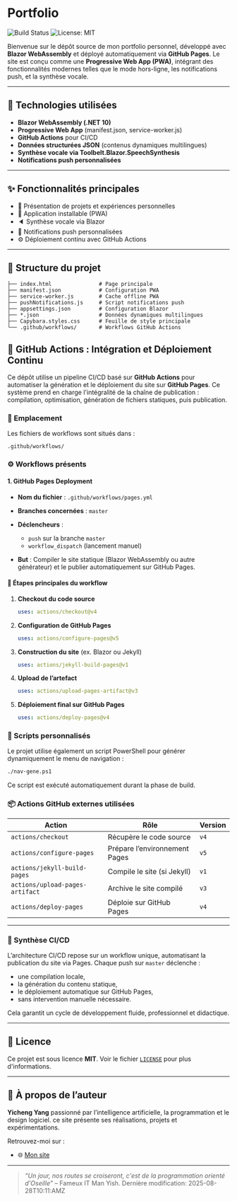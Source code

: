 # Portfolio

![Build Status](https://github.com/felixyangyicheng/felixyangyicheng.github.io/actions/workflows/pages.yml/badge.svg)
![License: MIT](https://img.shields.io/badge/License-MIT-blue.svg)

Bienvenue sur le dépôt source de mon portfolio personnel, développé avec **Blazor WebAssembly** et déployé automatiquement via **GitHub Pages**. Le site est conçu comme une **Progressive Web App (PWA)**, intégrant des fonctionnalités modernes telles que le mode hors-ligne, les notifications push, et la synthèse vocale.

---

## 🔧 Technologies utilisées

* **Blazor WebAssembly (.NET 10)**
* **Progressive Web App** (manifest.json, service-worker.js)
* **GitHub Actions** pour CI/CD
* **Données structurées JSON** (contenus dynamiques multilingues)
* **Synthèse vocale via Toolbelt.Blazor.SpeechSynthesis**
* **Notifications push personnalisées**

---

## ✨ Fonctionnalités principales

* 📄 Présentation de projets et expériences personnelles
* 📱 Application installable (PWA)
* 🔈 Synthèse vocale via Blazor
* 🔔 Notifications push personnalisées
* ⚙️ Déploiement continu avec GitHub Actions

---

## 📁 Structure du projet

```
├── index.html               # Page principale
├── manifest.json            # Configuration PWA
├── service-worker.js        # Cache offline PWA
├── pushNotifications.js     # Script notifications push
├── appsettings.json         # Configuration Blazor
├── *.json                   # Données dynamiques multilingues
├── Capybara.styles.css      # Feuille de style principale
└── .github/workflows/       # Workflows GitHub Actions
```


## 🔁 GitHub Actions : Intégration et Déploiement Continu

Ce dépôt utilise un pipeline CI/CD basé sur **GitHub Actions** pour automatiser la génération et le déploiement du site sur **GitHub Pages**. Ce système prend en charge l'intégralité de la chaîne de publication : compilation, optimisation, génération de fichiers statiques, puis publication.

### 📂 Emplacement

Les fichiers de workflows sont situés dans :

```
.github/workflows/
```

### ⚙️ Workflows présents

#### 1. **GitHub Pages Deployment**

* **Nom du fichier** : `.github/workflows/pages.yml`
* **Branches concernées** : `master`
* **Déclencheurs** :

  * `push` sur la branche `master`
  * `workflow_dispatch` (lancement manuel)
* **But** : Compiler le site statique (Blazor WebAssembly ou autre générateur) et le publier automatiquement sur GitHub Pages.

#### 🔧 Étapes principales du workflow

1. **Checkout du code source**

   ```yaml
   uses: actions/checkout@v4
   ```

2. **Configuration de GitHub Pages**

   ```yaml
   uses: actions/configure-pages@v5
   ```

3. **Construction du site** (ex. Blazor ou Jekyll)

   ```yaml
   uses: actions/jekyll-build-pages@v1
   ```

4. **Upload de l’artefact**

   ```yaml
   uses: actions/upload-pages-artifact@v3
   ```

5. **Déploiement final sur GitHub Pages**

   ```yaml
   uses: actions/deploy-pages@v4
   ```

### 🧪 Scripts personnalisés

Le projet utilise également un script PowerShell pour générer dynamiquement le menu de navigation :

```bash
./nav-gene.ps1
```

Ce script est exécuté automatiquement durant la phase de build.

### 📦 Actions GitHub externes utilisées

| Action                          | Rôle                          | Version |
| ------------------------------- | ----------------------------- | ------- |
| `actions/checkout`              | Récupère le code source       | `v4`    |
| `actions/configure-pages`       | Prépare l’environnement Pages | `v5`    |
| `actions/jekyll-build-pages`    | Compile le site (si Jekyll)   | `v1`    |
| `actions/upload-pages-artifact` | Archive le site compilé       | `v3`    |
| `actions/deploy-pages`          | Déploie sur GitHub Pages      | `v4`    |

---

### 🧠 Synthèse CI/CD

L’architecture CI/CD repose sur un workflow unique, automatisant la publication du site via Pages. Chaque push sur `master` déclenche :

* une compilation locale,
* la génération du contenu statique,
* le déploiement automatique sur GitHub Pages,
* sans intervention manuelle nécessaire.

Cela garantit un cycle de développement fluide, professionnel et didactique.

---

## 📜 Licence

Ce projet est sous licence **MIT**.
Voir le fichier [`LICENSE`](LICENSE) pour plus d'informations.

---

## 👤 À propos de l’auteur

**Yicheng Yang**
passionné par l’intelligence artificielle, la programmation et le design logiciel. ce site présente ses réalisations, projets et expérimentations.

Retrouvez-moi sur :

* 🌐 [Mon site](https://felixyangyicheng.github.io)

---

> *“Un jour, nos routes se croiseront, c'est de la programmation orienté d'Oseille”* – Fameux IT Man Yish.
Dernière modification: 2025-08-28T10:11:AMZ
